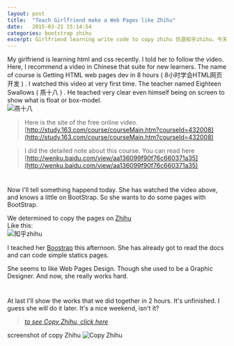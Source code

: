 ```yaml
---
layout: post
title:  "Teach Girlfriend make a Web Pages like Zhihu"
date:   2015-03-21 15:14:54
categories: bootstrap zhihu
excerpt: Girlfriend learning write code to copy zhihu 仿造知乎zhihu，今天教女朋友编程，仿造知乎做了一个页面，使用了bootstrap, html, css
---
```


My girlfriend is learning html and css recently. I told her to follow the video. Here, I recommend a video in Chinese that suite for new learners. The name of course is Getting HTML web pages dev in 8 hours ( 8小时学会HTML网页开发 ) . I watched this video at very first time. The teacher named Eighteen Swallows ( 燕十八 ) . He teached very clear even himself being on screen to show what is float or box-model.    
![燕十八](http://7q5cdt.com1.z0.glb.clouddn.com/teach-girlfriend-html-18swallows.png)

> Here is the site of the free online video.   
> [http://study.163.com/course/courseMain.htm?courseId=432008](http://study.163.com/course/courseMain.htm?courseId=432008)    

> I did the detailed note about this course. You can read here [http://wenku.baidu.com/view/aa136099f90f76c660371a35](http://wenku.baidu.com/view/aa136099f90f76c660371a35)
   
   
#    
   
   
Now I'll tell something happend today. She has watched the video above, and knows a little on BootStrap. So she wants to do some pages with BootStrap.    

We determined to copy the pages on [Zhihu](http://zhihu.com)   
Like this:   
![知乎zhihu](http://7q5cdt.com1.z0.glb.clouddn.com/teach-girlfriend-html-zhihu.jpg)   

I teached her [Boostrap](http://www.bootcss.com/) this afternoon. She has already got to read the docs and can code simple statics pages.   

She seems to like Web Pages Design. Though she used to be a Graphic Designer. And now, she really works hard.
   
   
#      
   
   
At last I'll show the works that we did together in 2 hours. It's unfinished. I guess she will do it later. It's a nice weekend, isn't it?   

> *[to see Copy Zhihu, click here](http://gaohaoyang.github.io/works/bootstrap-zhihu/)*   

screenshot of copy Zhihu
![Copy Zhihu](http://7q5cdt.com1.z0.glb.clouddn.com/teach-girlfriend-html-copyZhihu.jpg)